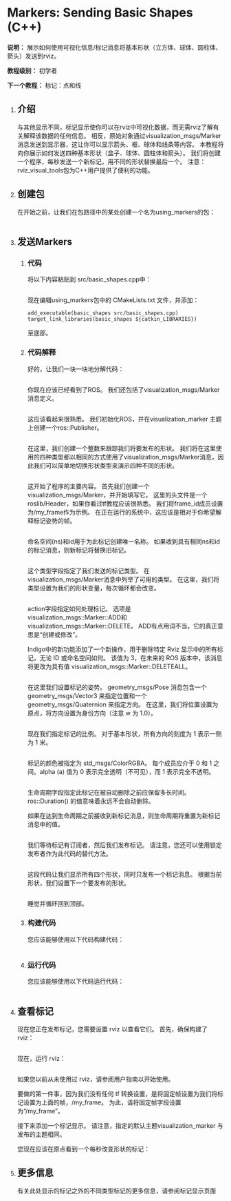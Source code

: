 # Markers: Sending Basic Shapes (C++)



**说明：**  展示如何使用可视化信息/标记消息将基本形状（立方体、球体、圆柱体、箭头）发送到rviz。

**教程级别：** 初学者

**下一个教程：** 标记：点和线



1. ## 介绍

    与其他显示不同，标记显示使你可以在rviz中可视化数据，而无需rviz了解有关解释该数据的任何信息。
    相反，原始对象通过visualization_msgs/Marker消息发送到显示器，这让你可以显示箭头、框、球体和线条等内容。
    本教程将向你展示如何发送四种基本形状（盒子、球体、圆柱体和箭头）。
    我们将创建一个程序，每秒发送一个新标记，用不同的形状替换最后一个。
    注意：rviz_visual_tools包为C++用户提供了便利的功能。
    
    
    
2. ## 创建包

    在开始之前，让我们在包路径中的某处创建一个名为using_markers的包：
    
    ```bash
    ```
    
    
3. ## 发送Markers

    1. ### 代码
    
        将以下内容粘贴到 src/basic_shapes.cpp中：
        
        ```c++
        ```
        
        现在编辑using_markers包中的 CMakeLists.txt 文件，并添加：
        
        ```
        add_executable(basic_shapes src/basic_shapes.cpp)
        target_link_libraries(basic_shapes ${catkin_LIBRARIES})
        ```
        
        至底部。
        


    2. ### 代码解释
    
        好的，让我们一块一块地分解代码：
        
        ```c++
        
        ```
        
        你现在应该已经看到了ROS。
        我们还包括了visualization_msgs/Marker消息定义。
        
        ```c++
        
        ```
        
        这应该看起来很熟悉。 我们初始化ROS，并在visualization_marker 主题上创建一个ros::Publisher。
        
        ```c++
        ```

        在这里，我们创建一个整数来跟踪我们将要发布的形状。
        我们将在这里使用的四种类型都以相同的方式使用了visualization_msgs/Marker消息，因此我们可以简单地切换形状类型来演示四种不同的形状。
        
        ```c++
        ```
        
        这开始了程序的主要内容。
        首先我们创建一个visualization_msgs/Marker，并开始填写它。
        这里的头文件是一个roslib/Header，如果你看过tf教程应该很熟悉。
        我们将frame_id成员设置为/my_frame作为示例。
        在正在运行的系统中，这应该是相对于你希望解释标记姿势的帧。
        
        ```c++
        ```
        
        命名空间(ns)和id用于为此标记创建唯一名称。
        如果收到具有相同ns和id的标记消息，则新标记将替换旧标记。
        
        ```c++
        ```
        
        这个类型字段指定了我们发送的标记类型。
        在visualization_msgs/Marker消息中列举了可用的类型。
        在这里，我们将类型设置为我们的形状变量，每次循环都会改变。
        
        ```c++
        ```
        
        action字段指定如何处理标记。
        选项是visualization_msgs::Marker::ADD和visualization_msgs::Marker::DELETE。
        ADD有点用词不当，它的真正意思是“创建或修改”。

        Indigo中的新功能添加了一个新操作，用于删除特定 Rviz 显示中的所有标记，无论 ID 或命名空间如何。 该值为 3，在未来的 ROS 版本中，该消息将更改为具有值        visualization_msgs::Marker::DELETEALL。
        
        ```c++
        ```
        
        在这里我们设置标记的姿势。
        geometry_msgs/Pose 消息包含一个 geometry_msgs/Vector3 来指定位置和一个 geometry_msgs/Quaternion 来指定方向。
        在这里，我们将位置设置为原点，将方向设置为身份方向（注意 w 为 1.0）。
        
        ```c++
        ```
        
        现在我们指定标记的比例。 对于基本形状，所有方向的刻度为 1 表示一侧为 1 米。
        
        ```c++
        ```
        
        标记的颜色被指定为 std_msgs/ColorRGBA。
        每个成员应介于 0 和 1 之间。alpha (a) 值为 0 表示完全透明（不可见），而 1 表示完全不透明。
        
        ```c++
        ```
        
        生命周期字段指定此标记在被自动删除之前应保留多长时间。 ros::Duration() 的值意味着永远不会自动删除。

        如果在达到生命周期之前接收到新标记消息，则生命周期将重置为新标记消息中的值。
        
        ```c++
        ```
        
        我们等待标记有订阅者，然后我们发布标记。 
        请注意，您还可以使用锁定发布者作为此代码的替代方法。
        
        ```c++
        ```
        
        这段代码让我们显示所有四个形状，同时只发布一个标记消息。
        根据当前形状，我们设置下一个要发布的形状。
        
        ```c++
        ```
        
        睡觉并循环回到顶部。



    3. ### 构建代码

        您应该能够使用以下代码构建代码：
        
        ```bash
        ```
        
    4. ### 运行代码

        您应该能够使用以下代码运行代码：
        
        ```bash
        ```
        
        
4. ## 查看标记

    现在您正在发布标记，您需要设置 rviz 以查看它们。 首先，确保构建了rviz：
    
    ```bash
    ```
    
    现在，运行 rviz：
    
    ```bash
    ```
    
    如果您以前从未使用过 rviz，请参阅用户指南以开始使用。

    要做的第一件事，因为我们没有任何 tf 转换设置，是将固定帧设置为我们将标记设置为上面的帧，/my_frame。 为此，请将固定帧字段设置为“/my_frame”。

    接下来添加一个标记显示。 请注意，指定的默认主题visualization_marker 与发布的主题相同。

    您现在应该在原点看到一个每秒改变形状的标记：
    
    
    
    
5. ## 更多信息

    有关此处显示的标记之外的不同类型标记的更多信息，请参阅标记显示页面

